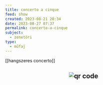```yaml
---
title: concerto a cinque
feed: show
created: 2023-08-21 20:34
date: 2023-08-27 07:37
permalink: concerto-a-cinque
subject:
  - zenetöri
type:
  - műfaj
---
```


[[hangszeres concerto]]



## <p style="text-align: center;"><img src="https://chart.googleapis.com/chart?cht=qr&chl=https://notes.andrasdenes.com/concerto-a-cinque&chs=180x180&choe=UTF-8&chld=L|2" alt="qr code"></p>

